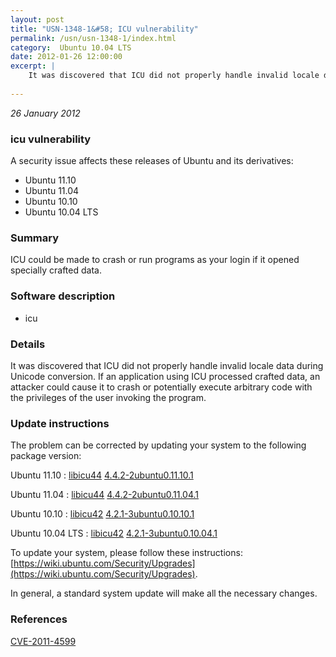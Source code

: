 ```yaml
---
layout: post
title: "USN-1348-1&#58; ICU vulnerability"
permalink: /usn/usn-1348-1/index.html
category:  Ubuntu 10.04 LTS
date: 2012-01-26 12:00:00
excerpt: |
    It was discovered that ICU did not properly handle invalid locale data during Unicode conversion. If an application using ICU processed crafted data, an attacker could cause it to crash or potentially execute arbitrary code with the privileges of the user invoking the program. 
    
--- 
```

 
 

*26 January 2012*

### icu vulnerability

A security issue affects these releases of Ubuntu and its derivatives:

* Ubuntu 11.10
* Ubuntu 11.04
* Ubuntu 10.10
* Ubuntu 10.04 LTS

### Summary

ICU could be made to crash or run programs as your login if it opened specially crafted data.

### Software description

* icu 

### Details

It was discovered that ICU did not properly handle invalid locale data during Unicode conversion. If an application using ICU processed crafted data, an attacker could cause it to crash or potentially execute arbitrary code with the privileges of the user invoking the program. 

### Update instructions

The problem can be corrected by updating your system to the following package version:

Ubuntu 11.10
 : [libicu44](https://launchpad.net/ubuntu/+source/icu) <span> [4.4.2-2ubuntu0.11.10.1](https://launchpad.net/ubuntu/+source/icu/4.4.2-2ubuntu0.11.10.1) </span> 

Ubuntu 11.04
 : [libicu44](https://launchpad.net/ubuntu/+source/icu) <span> [4.4.2-2ubuntu0.11.04.1](https://launchpad.net/ubuntu/+source/icu/4.4.2-2ubuntu0.11.04.1) </span> 

Ubuntu 10.10
 : [libicu42](https://launchpad.net/ubuntu/+source/icu) <span> [4.2.1-3ubuntu0.10.10.1](https://launchpad.net/ubuntu/+source/icu/4.2.1-3ubuntu0.10.10.1) </span> 

Ubuntu 10.04 LTS
 : [libicu42](https://launchpad.net/ubuntu/+source/icu) <span> [4.2.1-3ubuntu0.10.04.1](https://launchpad.net/ubuntu/+source/icu/4.2.1-3ubuntu0.10.04.1) </span> 

To update your system, please follow these instructions: [https://wiki.ubuntu.com/Security/Upgrades](https://wiki.ubuntu.com/Security/Upgrades).

In general, a standard system update will make all the necessary changes. 

### References

 
 [CVE-2011-4599](http://people.ubuntu.com/~ubuntu-security/cve/CVE-2011-4599)
 

